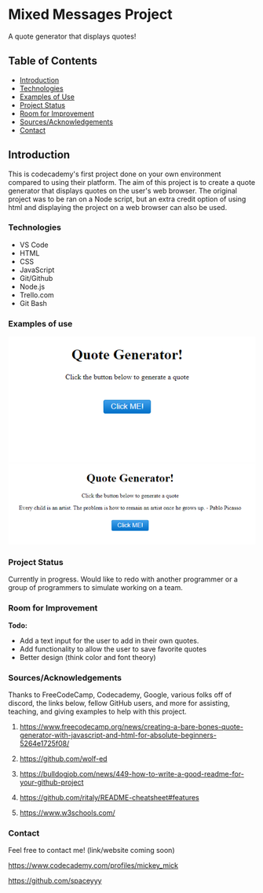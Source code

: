 # Mixed Messages Project

A quote generator that displays quotes!

## Table of Contents

+ [Introduction](https://github.com/spaceyyy/Mixed-Messages-Project#introduction)
+ [Technologies](https://github.com/spaceyyy/Mixed-Messages-Project#technologies)
+ [Examples of Use](https://github.com/spaceyyy/Mixed-Messages-Project#examples-of-use)
+ [Project Status](https://github.com/spaceyyy/Mixed-Messages-Project#project-status)
+ [Room for Improvement](https://github.com/spaceyyy/Mixed-Messages-Project#room-for-improvement)
+ [Sources/Acknowledgements](https://github.com/spaceyyy/Mixed-Messages-Project#sourcesacknowledgements)
+ [Contact](https://github.com/spaceyyy/Mixed-Messages-Project#contact)

## Introduction

This is codecademy's first project done on your own environment compared to using their platform. The aim of this project is to create a quote generator that displays quotes on the user's web browser. The original project was to be ran on a Node script, but an extra credit option of using html and displaying the project on a web browser can also be used. 

### Technologies

+ VS Code
+ HTML
+ CSS
+ JavaScript
+ Git/Github
+ Node.js
+ Trello.com
+ Git Bash

### Examples of use

![front page](img/defaultFrontPage.png)
![quote display](img/frontPageWithQuoteDisplay.png)

### Project Status

Currently in progress. Would like to redo with another programmer or a group of programmers to simulate working on a team.

### Room for Improvement

__Todo:__  
+ Add a text input for the user to add in their own quotes.
+ Add functionality to allow the user to save favorite quotes
+ Better design (think color and font theory)

### Sources/Acknowledgements

Thanks to FreeCodeCamp, Codecademy, Google, various folks off of discord, the links below, fellow GitHub users, and more for assisting, teaching, and giving examples to help with this project.

1. https://www.freecodecamp.org/news/creating-a-bare-bones-quote-generator-with-javascript-and-html-for-absolute-beginners-5264e1725f08/

2. https://github.com/wolf-ed

3. https://bulldogjob.com/news/449-how-to-write-a-good-readme-for-your-github-project

4. https://github.com/ritaly/README-cheatsheet#features

5. https://www.w3schools.com/


### Contact

Feel free to contact me! (link/website coming soon)

https://www.codecademy.com/profiles/mickey_mick

https://github.com/spaceyyy


